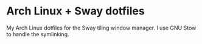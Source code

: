 # Arch Linux + Sway dotfiles
My Arch Linux dotfiles for the Sway tiling window manager. I use GNU Stow to handle the symlinking.

